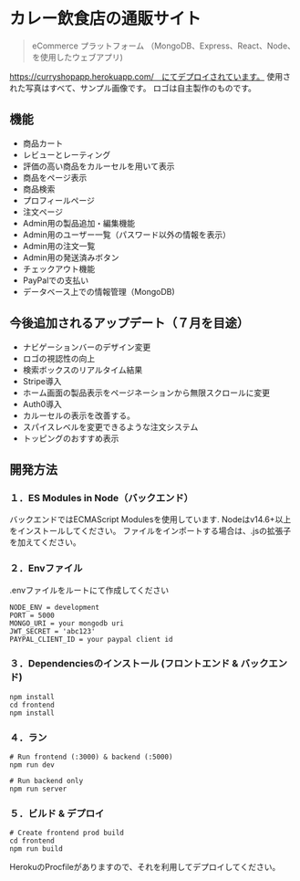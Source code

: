 # カレー飲食店の通販サイト

> eCommerce プラットフォーム （MongoDB、Express、React、Node、を使用したウェブアプリ)

https://curryshopapp.herokuapp.com/　にてデプロイされています。
使用された写真はすべて、サンプル画像です。
ロゴは自主製作のものです。

## 機能

- 商品カート
- レビューとレーティング
- 評価の高い商品をカルーセルを用いて表示
- 商品をページ表示
- 商品検索
- プロフィールページ
- 注文ページ
- Admin用の製品追加・編集機能
- Admin用のユーザー一覧（パスワード以外の情報を表示）
- Admin用の注文一覧
- Admin用の発送済みボタン
- チェックアウト機能
- PayPalでの支払い
- データベース上での情報管理（MongoDB)

## 今後追加されるアップデート（７月を目途）
- ナビゲーションバーのデザイン変更
- ロゴの視認性の向上
- 検索ボックスのリアルタイム結果
- Stripe導入
- ホーム画面の製品表示をページネーションから無限スクロールに変更
- Auth0導入
- カルーセルの表示を改善する。
- スパイスレベルを変更できるような注文システム
- トッピングのおすすめ表示

## 開発方法

### １．ES Modules in Node（バックエンド）

バックエンドではECMAScript Modulesを使用しています. 
Nodeはv14.6+以上をインストールしてください。
ファイルをインポートする場合は、.jsの拡張子を加えてください。

### ２．Envファイル
.envファイルをルートにて作成してください

```
NODE_ENV = development
PORT = 5000
MONGO_URI = your mongodb uri
JWT_SECRET = 'abc123'
PAYPAL_CLIENT_ID = your paypal client id
```

### ３．Dependenciesのインストール (フロントエンド & バックエンド)

```
npm install
cd frontend
npm install
```

### ４．ラン

```
# Run frontend (:3000) & backend (:5000)
npm run dev

# Run backend only
npm run server
```

### ５．ビルド & デプロイ

```
# Create frontend prod build
cd frontend
npm run build
```

HerokuのProcfileがありますので、それを利用してデプロイしてください。
